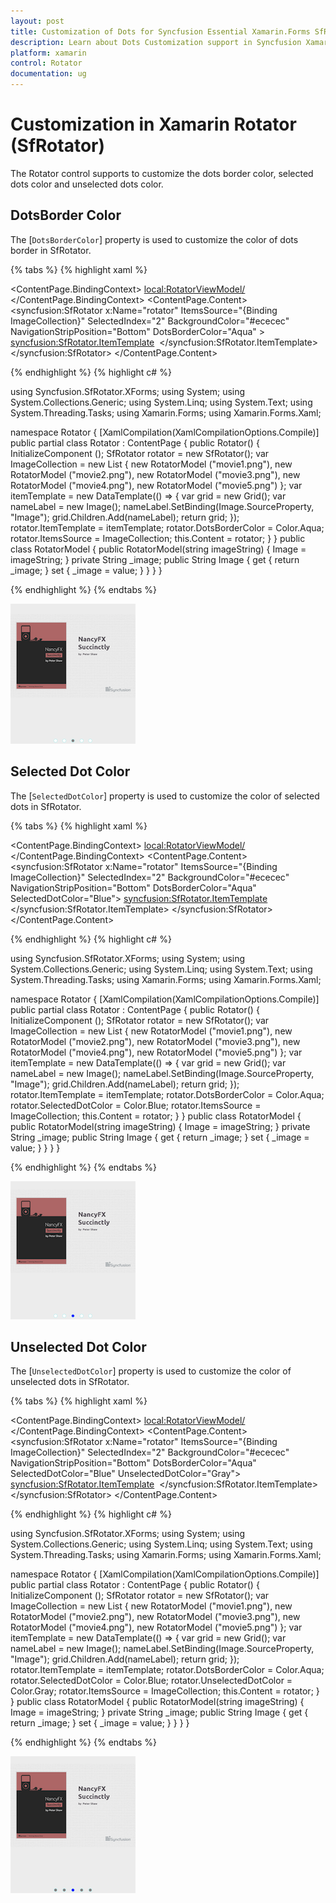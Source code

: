 ```yaml
---
layout: post
title: Customization of Dots for Syncfusion Essential Xamarin.Forms SfRotator
description: Learn about Dots Customization support in Syncfusion Xamarin Rotator (SfRotator) control and more details.
platform: xamarin 
control: Rotator 
documentation: ug
---
```


# Customization in Xamarin Rotator (SfRotator)

The Rotator control supports to customize the dots border color, selected dots color and unselected dots color.

## DotsBorder Color

The [`DotsBorderColor`] property is used to customize the color of dots border in SfRotator.

{% tabs %}
{% highlight xaml %}

<ContentPage xmlns="http://xamarin.com/schemas/2014/forms"
             xmlns:x="http://schemas.microsoft.com/winfx/2009/xaml"
             xmlns:local="clr-namespace:Rotator"
             xmlns:syncfusion="clr-namespace:Syncfusion.SfRotator.XForms;assembly=Syncfusion.SfRotator.XForms"
             x:Class="Rotator.Rotator">
     <ContentPage.BindingContext>
        <local:RotatorViewModel/>
    </ContentPage.BindingContext>
    <ContentPage.Content>
        <syncfusion:SfRotator x:Name="rotator" 
                              ItemsSource="{Binding ImageCollection}" 
                              SelectedIndex="2"
                              BackgroundColor="#ececec"
                              NavigationStripPosition="Bottom"
                              DotsBorderColor="Aqua" >
            <syncfusion:SfRotator.ItemTemplate>
                <DataTemplate>
                    <Image  Source="{Binding Image}"/>
                </DataTemplate>
            </syncfusion:SfRotator.ItemTemplate>
        </syncfusion:SfRotator>
    </ContentPage.Content>
</ContentPage>

{% endhighlight %}
{% highlight c# %}

using Syncfusion.SfRotator.XForms;
using System;
using System.Collections.Generic;
using System.Linq;
using System.Text;
using System.Threading.Tasks;
using Xamarin.Forms;
using Xamarin.Forms.Xaml;

namespace Rotator
{
	[XamlCompilation(XamlCompilationOptions.Compile)]
	public partial class Rotator : ContentPage
	{
		public Rotator()
		{
			InitializeComponent ();
            SfRotator rotator = new SfRotator();
            var ImageCollection = new List<RotatorModel> {
            new RotatorModel ("movie1.png"),
            new RotatorModel ("movie2.png"),
            new RotatorModel ("movie3.png"),
            new RotatorModel ("movie4.png"),
            new RotatorModel ("movie5.png")
            };
            var itemTemplate = new DataTemplate(() =>
            {
                var grid = new Grid();
                var nameLabel = new Image();
                nameLabel.SetBinding(Image.SourceProperty, "Image");
                grid.Children.Add(nameLabel);
                return grid;
            });
            rotator.ItemTemplate = itemTemplate;
            rotator.DotsBorderColor = Color.Aqua;
            rotator.ItemsSource = ImageCollection;
            this.Content = rotator;
        }
	}
    public class RotatorModel
    {
        public RotatorModel(string imageString)
        {
            Image = imageString;
        }
        private String _image;
        public String Image
        {
            get { return _image; }
            set { _image = value; }
        }
    }
}

{% endhighlight %}
{% endtabs %}

![SfRotator with dots border color](images/DotsBorderColor.png)

## Selected Dot Color

The [`SelectedDotColor`] property is used to customize the color of selected dots in SfRotator.

{% tabs %}
{% highlight xaml %}

<ContentPage xmlns="http://xamarin.com/schemas/2014/forms"
             xmlns:x="http://schemas.microsoft.com/winfx/2009/xaml"
             xmlns:local="clr-namespace:Rotator"
             xmlns:syncfusion="clr-namespace:Syncfusion.SfRotator.XForms;assembly=Syncfusion.SfRotator.XForms"
             x:Class="Rotator.Rotator">
     <ContentPage.BindingContext>
        <local:RotatorViewModel/>
    </ContentPage.BindingContext>
    <ContentPage.Content>
        <syncfusion:SfRotator x:Name="rotator" 
                              ItemsSource="{Binding ImageCollection}" 
                              SelectedIndex="2"
                              BackgroundColor="#ececec"
                              NavigationStripPosition="Bottom"
                              DotsBorderColor="Aqua" 
                              SelectedDotColor="Blue">
            <syncfusion:SfRotator.ItemTemplate>
                <DataTemplate>
                    <Image  Source="{Binding Image}"/>
                </DataTemplate>
            </syncfusion:SfRotator.ItemTemplate>
        </syncfusion:SfRotator>
    </ContentPage.Content>
</ContentPage>

{% endhighlight %}
{% highlight c# %}

using Syncfusion.SfRotator.XForms;
using System;
using System.Collections.Generic;
using System.Linq;
using System.Text;
using System.Threading.Tasks;
using Xamarin.Forms;
using Xamarin.Forms.Xaml;

namespace Rotator
{
	[XamlCompilation(XamlCompilationOptions.Compile)]
	public partial class Rotator : ContentPage
	{
		public Rotator()
		{
			InitializeComponent ();
            SfRotator rotator = new SfRotator();
            var ImageCollection = new List<RotatorModel> {
            new RotatorModel ("movie1.png"),
            new RotatorModel ("movie2.png"),
            new RotatorModel ("movie3.png"),
            new RotatorModel ("movie4.png"),
            new RotatorModel ("movie5.png")
            };
            var itemTemplate = new DataTemplate(() =>
            {
                var grid = new Grid();
                var nameLabel = new Image();
                nameLabel.SetBinding(Image.SourceProperty, "Image");
                grid.Children.Add(nameLabel);
                return grid;
            });
            rotator.ItemTemplate = itemTemplate;
            rotator.DotsBorderColor = Color.Aqua;
            rotator.SelectedDotColor = Color.Blue;
            rotator.ItemsSource = ImageCollection;
            this.Content = rotator;
        }
	}
    public class RotatorModel
    {
        public RotatorModel(string imageString)
        {
            Image = imageString;
        }
        private String _image;
        public String Image
        {
            get { return _image; }
            set { _image = value; }
        }
    }
}

{% endhighlight %}
{% endtabs %}

![SfRotator with selected dot color](images/SelectedDotColor.png)

## Unselected Dot Color

The [`UnselectedDotColor`] property is used to customize the color of unselected dots in SfRotator.

{% tabs %}
{% highlight xaml %}

<ContentPage xmlns="http://xamarin.com/schemas/2014/forms"
             xmlns:x="http://schemas.microsoft.com/winfx/2009/xaml"
             xmlns:local="clr-namespace:Rotator"
             xmlns:syncfusion="clr-namespace:Syncfusion.SfRotator.XForms;assembly=Syncfusion.SfRotator.XForms"
             x:Class="Rotator.Rotator">
     <ContentPage.BindingContext>
        <local:RotatorViewModel/>
    </ContentPage.BindingContext>
    <ContentPage.Content>
        <syncfusion:SfRotator x:Name="rotator" 
                              ItemsSource="{Binding ImageCollection}" 
                              SelectedIndex="2"
                              BackgroundColor="#ececec"
                              NavigationStripPosition="Bottom"
                              DotsBorderColor="Aqua" 
                              SelectedDotColor="Blue"
                              UnselectedDotColor="Gray">
            <syncfusion:SfRotator.ItemTemplate>
                <DataTemplate>
                    <Image  Source="{Binding Image}"/>
                </DataTemplate>
            </syncfusion:SfRotator.ItemTemplate>
        </syncfusion:SfRotator>
    </ContentPage.Content>
</ContentPage>

{% endhighlight %}
{% highlight c# %}

using Syncfusion.SfRotator.XForms;
using System;
using System.Collections.Generic;
using System.Linq;
using System.Text;
using System.Threading.Tasks;
using Xamarin.Forms;
using Xamarin.Forms.Xaml;

namespace Rotator
{
	[XamlCompilation(XamlCompilationOptions.Compile)]
	public partial class Rotator : ContentPage
	{
		public Rotator()
		{
			InitializeComponent ();
            SfRotator rotator = new SfRotator();
            var ImageCollection = new List<RotatorModel> {
            new RotatorModel ("movie1.png"),
            new RotatorModel ("movie2.png"),
            new RotatorModel ("movie3.png"),
            new RotatorModel ("movie4.png"),
            new RotatorModel ("movie5.png")
            };
            var itemTemplate = new DataTemplate(() =>
            {
                var grid = new Grid();
                var nameLabel = new Image();
                nameLabel.SetBinding(Image.SourceProperty, "Image");
                grid.Children.Add(nameLabel);
                return grid;
            });
            rotator.ItemTemplate = itemTemplate;
            rotator.DotsBorderColor = Color.Aqua;
            rotator.SelectedDotColor = Color.Blue;
            rotator.UnselectedDotColor = Color.Gray;
            rotator.ItemsSource = ImageCollection;
            this.Content = rotator;
        }
	}
    public class RotatorModel
    {
        public RotatorModel(string imageString)
        {
            Image = imageString;
        }
        private String _image;
        public String Image
        {
            get { return _image; }
            set { _image = value; }
        }
    }
}

{% endhighlight %}
{% endtabs %}

![SfRotator with unselected dot color](images/UnselectedDotColor.png)